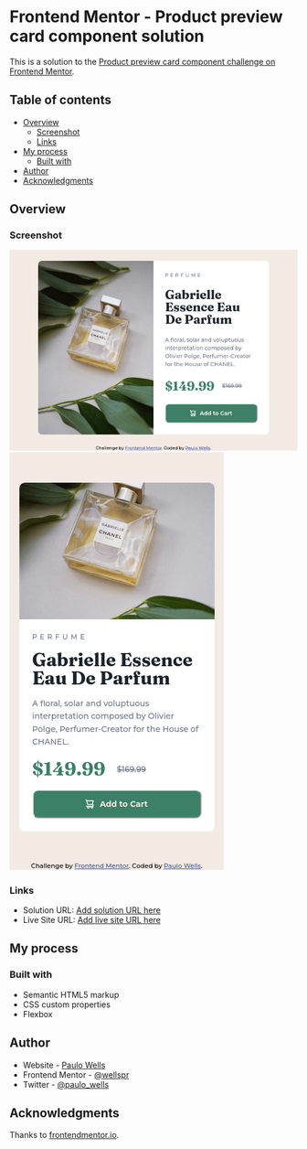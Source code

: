 # Frontend Mentor - Product preview card component solution

This is a solution to the [Product preview card component challenge on Frontend Mentor](https://www.frontendmentor.io/challenges/product-preview-card-component-GO7UmttRfa).

## Table of contents

- [Overview](#overview)
  - [Screenshot](#screenshot)
  - [Links](#links)
- [My process](#my-process)
  - [Built with](#built-with)
- [Author](#author)
- [Acknowledgments](#acknowledgments)

## Overview

### Screenshot

![](./screenshots/Screenshot_1.png)
![](./screenshots/Screenshot_2.png)


### Links

- Solution URL: [Add solution URL here](https://your-solution-url.com)
- Live Site URL: [Add live site URL here](https://your-live-site-url.com)

## My process

### Built with

- Semantic HTML5 markup
- CSS custom properties
- Flexbox

## Author

- Website - [Paulo Wells](https://www.paulowells.com)
- Frontend Mentor - [@wellspr](https://www.frontendmentor.io/profile/wellspr)
- Twitter - [@paulo_wells](https://www.twitter.com/paulo_wells)

## Acknowledgments

Thanks to [frontendmentor.io](https://www.frontendmentor.io).